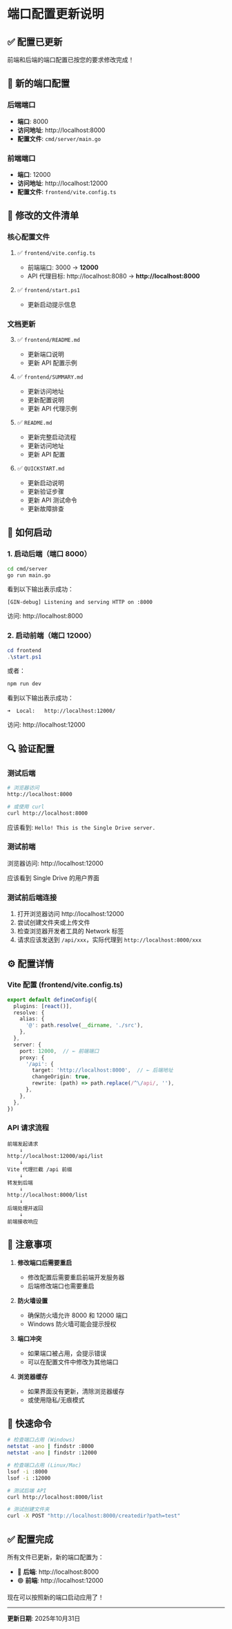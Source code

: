 # 端口配置更新说明

## ✅ 配置已更新

前端和后端的端口配置已按您的要求修改完成！

## 🔧 新的端口配置

### 后端端口
- **端口**: 8000
- **访问地址**: http://localhost:8000
- **配置文件**: `cmd/server/main.go`

### 前端端口
- **端口**: 12000
- **访问地址**: http://localhost:12000
- **配置文件**: `frontend/vite.config.ts`

## 📝 修改的文件清单

### 核心配置文件
1. ✅ `frontend/vite.config.ts`
   - 前端端口: 3000 → **12000**
   - API 代理目标: http://localhost:8080 → **http://localhost:8000**

2. ✅ `frontend/start.ps1`
   - 更新启动提示信息

### 文档更新
3. ✅ `frontend/README.md`
   - 更新端口说明
   - 更新 API 配置示例

4. ✅ `frontend/SUMMARY.md`
   - 更新访问地址
   - 更新配置说明
   - 更新 API 代理示例

5. ✅ `README.md`
   - 更新完整启动流程
   - 更新访问地址
   - 更新 API 配置

6. ✅ `QUICKSTART.md`
   - 更新启动说明
   - 更新验证步骤
   - 更新 API 测试命令
   - 更新故障排查

## 🚀 如何启动

### 1. 启动后端（端口 8000）

```bash
cd cmd/server
go run main.go
```

看到以下输出表示成功：
```
[GIN-debug] Listening and serving HTTP on :8000
```

访问: http://localhost:8000

### 2. 启动前端（端口 12000）

```powershell
cd frontend
.\start.ps1
```

或者：
```powershell
npm run dev
```

看到以下输出表示成功：
```
➜  Local:   http://localhost:12000/
```

访问: http://localhost:12000

## 🔍 验证配置

### 测试后端
```bash
# 浏览器访问
http://localhost:8000

# 或使用 curl
curl http://localhost:8000
```

应该看到: `Hello! This is the Single Drive server.`

### 测试前端
浏览器访问: http://localhost:12000

应该看到 Single Drive 的用户界面

### 测试前后端连接
1. 打开浏览器访问 http://localhost:12000
2. 尝试创建文件夹或上传文件
3. 检查浏览器开发者工具的 Network 标签
4. 请求应该发送到 `/api/xxx`，实际代理到 `http://localhost:8000/xxx`

## ⚙️ 配置详情

### Vite 配置 (frontend/vite.config.ts)

```typescript
export default defineConfig({
  plugins: [react()],
  resolve: {
    alias: {
      '@': path.resolve(__dirname, './src'),
    },
  },
  server: {
    port: 12000,  // ← 前端端口
    proxy: {
      '/api': {
        target: 'http://localhost:8000',  // ← 后端地址
        changeOrigin: true,
        rewrite: (path) => path.replace(/^\/api/, ''),
      },
    },
  },
})
```

### API 请求流程

```
前端发起请求
    ↓
http://localhost:12000/api/list
    ↓
Vite 代理拦截 /api 前缀
    ↓
转发到后端
    ↓
http://localhost:8000/list
    ↓
后端处理并返回
    ↓
前端接收响应
```

## 📌 注意事项

1. **修改端口后需要重启**
   - 修改配置后需要重启前端开发服务器
   - 后端修改端口也需要重启

2. **防火墙设置**
   - 确保防火墙允许 8000 和 12000 端口
   - Windows 防火墙可能会提示授权

3. **端口冲突**
   - 如果端口被占用，会提示错误
   - 可以在配置文件中修改为其他端口

4. **浏览器缓存**
   - 如果界面没有更新，清除浏览器缓存
   - 或使用隐私/无痕模式

## 🎯 快速命令

```bash
# 检查端口占用 (Windows)
netstat -ano | findstr :8000
netstat -ano | findstr :12000

# 检查端口占用 (Linux/Mac)
lsof -i :8000
lsof -i :12000

# 测试后端 API
curl http://localhost:8000/list

# 测试创建文件夹
curl -X POST "http://localhost:8000/createdir?path=test"
```

## ✅ 配置完成

所有文件已更新，新的端口配置为：
- 🔵 **后端**: http://localhost:8000
- 🟢 **前端**: http://localhost:12000

现在可以按照新的端口启动应用了！

---

**更新日期**: 2025年10月31日
